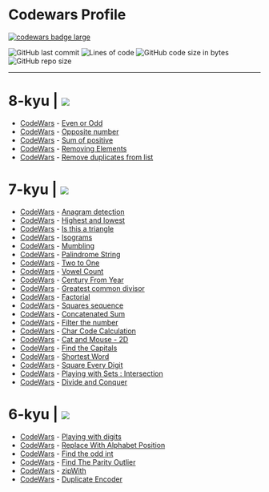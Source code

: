 

<h1 class="text">Codewars Profile</h1>
<div>
  <a target="_blank" href="https://www.codewars.com/users/Academicoff"><img src="https://www.codewars.com/users/Academicoff/badges/large" alt="codewars badge large" /></a>
</div>



![GitHub last commit](https://img.shields.io/github/last-commit/Academicoff/my-codewars)
![Lines of code](https://img.shields.io/tokei/lines/github/Academicoff/my-codewars)
![GitHub code size in bytes](https://img.shields.io/github/languages/code-size/Academicoff/my-codewars)
![GitHub repo size](https://img.shields.io/github/repo-size/Academicoff/my-codewars)
***
<p><h1>
8-kyu |  <img src="https://img.shields.io/badge/complete-5%20tasks-success")/></a></h1></p>

* [CodeWars](https://www.codewars.com/kata/53da3dbb4a5168369a0000fe/train/javascript) - [Even or Odd](8-kyu/Even%20or%20Odd/index.js) 
* [CodeWars](https://www.codewars.com/kata/56dec885c54a926dcd001095/train/javascript) - [Opposite number](8-kyu/Opposite%20number/index.js)
* [CodeWars](https://www.codewars.com/kata/sum-of-positive/train/javascript) - [Sum of positive](8-kyu/Sum%20of%20positive/index.js)
* [CodeWars](https://www.codewars.com/kata/removing-elements/train/javascript) - [Removing Elements](8-kyu/Removing%20Elements/index.js)
* [CodeWars](https://www.codewars.com/kata/remove-duplicates-from-list/train/javascript) - [Remove duplicates from list](8-kyu/Remove%20duplicates%20from%20list/index.js)

<p><h1>
7-kyu |  <img src="https://img.shields.io/badge/complete-21%20tasks-success")/></a></h1></p>

* [CodeWars](https://www.codewars.com/kata/anagram-detection/train/javascript) - [Anagram detection](7-kyu/Anagram%20Detection/index.js)
* [CodeWars](https://www.codewars.com/kata/highest-and-lowest/train/javascript) - [Highest and lowest](7-kyu/Highest%20and%20Lowest/index.js)
* [CodeWars](https://www.codewars.com/kata/56606694ec01347ce800001b/train/javascript) - [Is this a triangle](7-kyu/Is%20this%20a%20triangle/index.js)
* [CodeWars](https://www.codewars.com/kata/isograms/train/javascript) - [Isograms](7-kyu/Isograms/index.js)
* [CodeWars](https://www.codewars.com/kata/mumbling/train/javascript) - [Mumbling](7-kyu/Mumbling/index.js)
* [CodeWars](https://www.codewars.com/kata/57a5015d72292ddeb8000b31/train/javascript) - [Palindrome String](7-kyu/Palindrome%20Strings/index.js)
* [CodeWars](https://www.codewars.com/kata/two-to-one/train/javascript) - [Two to One](7-kyu/Two%20to%20One/index.js)
* [CodeWars](https://www.codewars.com/kata/vowel-count/train/javascript) - [Vowel Count](7-kyu/Vowel%20Count/index.js)
* [CodeWars](https://www.codewars.com/kata/century-from-year/train/javascript) - [Century From Year](7-kyu/Century%20From%20Year/index.js)
* [CodeWars](https://www.codewars.com/kata/greatest-common-divisor/train/javascript) - [Greatest common divisor](7-kyu/Greatest%20common%20divisor/index.js)
* [CodeWars](https://www.codewars.com/kata/factorial/javascript) - [Factorial](7-kyu/Factorial/index.js)
* [CodeWars](https://www.codewars.com/kata/squares-sequence/train/javascript) - [Squares sequence](7-kyu/Squares%20sequence/index.js)
* [CodeWars](https://www.codewars.com/kata/concatenated-sum/train/javascript) - [Concatenated Sum](7-kyu/Concatenated%20Sum/index.js)
* [CodeWars](https://www.codewars.com/kata/filter-the-number/train/javascript) - [Filter the number](7-kyu/Filter%20the%20number/index.js)
* [CodeWars](https://www.codewars.com/kata/char-code-calculation/train/javascript) - [Char Code Calculation](7-kyu/Char%20Code%20Calculation/index.js)
* [CodeWars](https://www.codewars.com/kata/57f8842367c96a89dc00018e/train/javascript) - [Cat and Mouse - 2D](7-kyu/Cat%20and%20Mouse%20-%202D%20Version/index.js)
* [CodeWars](https://www.codewars.com/kata/find-the-capitals/train/javascript) - [Find the Capitals](7-kyu/Find%20the%20Capitals/index.js)
* [CodeWars](https://www.codewars.com/kata/shortest-word/train/javascript) - [Shortest Word](7-kyu/Shortest%20Word/index.js)
* [CodeWars](https://www.codewars.com/kata/square-every-digit/train/javascript) - [Square Every Digit](7-kyu/Square%20Every%20Digit/index.js)
* [CodeWars](https://www.codewars.com/kata/5884d46015a70f6cd7000035/train/javascript) - [Playing with Sets : Intersection](7-kyu/Playing%20with%20Sets%20Intersection/index.js)
* [CodeWars](https://www.codewars.com/kata/divide-and-conquer/train/javascript) - [Divide and Conquer](7-kyu/Divide%20and%20Conquer/index.js)

<p><h1>
6-kyu |  <img src="https://img.shields.io/badge/complete-6%20tasks-success")/></a></h1></p>

* [CodeWars](https://www.codewars.com/kata/playing-with-digits/train/javascript) - [Playing with digits](6-kyu/Playing%20with%20digits/index.js)
* [CodeWars](https://www.codewars.com/kata/replace-with-alphabet-position/train/javascript) - [Replace With Alphabet Position](6-kyu/Replace%20With%20Alphabet%20Position/index.js)
* [CodeWars](https://www.codewars.com/kata/find-the-odd-int/train/javascript) - [Find the odd int](6-kyu/Find%20the%20odd%20int/index.js)
* [CodeWars](https://www.codewars.com/kata/find-the-parity-outlier/train/javascript) - [Find The Parity Outlier](6-kyu/Find%20The%20Parity%20Outlier/index.js)
* [CodeWars](https://www.codewars.com/kata/zipWith/train/javascript) - [zipWith](6-kyu/zipWith/index.js)
* [CodeWars](https://www.codewars.com/kata/duplicate-encoder/train/javascript) - [Duplicate Encoder](6-kyu/Duplicate%20Encoder/index.js)


